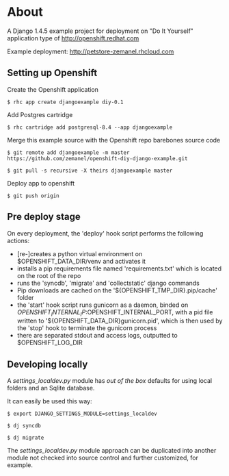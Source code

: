 About
=====

A Django 1.4.5 example project for deployment on "Do It Yourself" application type of http://openshift.redhat.com

Example deployment: http://petstore-zemanel.rhcloud.com

Setting up Openshift
--------------------

Create the Openshift application

    $ rhc app create djangoexample diy-0.1

Add Postgres cartridge

    $ rhc cartridge add postgresql-8.4 --app djangoexample

Merge this example source with the Openshift repo barebones source code

    $ git remote add djangoexample -m master https://github.com/zemanel/openshift-diy-django-example.git

    $ git pull -s recursive -X theirs djangoexample master

Deploy app to openshift

    $ git push origin

Pre deploy stage
----------------

On every deployment, the 'deploy' hook script performs the following actions:

* [re-]creates a python virtual environment on $OPENSHIFT_DATA_DIR/venv and activates it
* installs a pip requirements file named 'requirements.txt' which is located on the root of the repo
* runs the 'syncdb', 'migrate' and 'collectstatic' django commands
* Pip downloads are cached on the '${OPENSHIFT_TMP_DIR}.pip/cache' folder
* the 'start' hook script runs gunicorn as a daemon, binded on $OPENSHIFT_INTERNAL_IP:$OPENSHIFT_INTERNAL_PORT,
with a pid file written to '${OPENSHIFT_DATA_DIR}gunicorn.pid', which is then used by the 'stop' hook to terminate the gunicorn process
* there are separated stdout and access logs, outputted to $OPENSHIFT_LOG_DIR  
    

Developing locally
------------------

A *settings_localdev.py* module has *out of the box* defaults for using local folders and an Sqlite database.

It can easily be used this way:

    $ export DJANGO_SETTINGS_MODULE=settings_localdev

    $ dj syncdb

    $ dj migrate

The *settings_localdev.py* module approach can be duplicated into another module not checked into source control and
further customized, for example.



